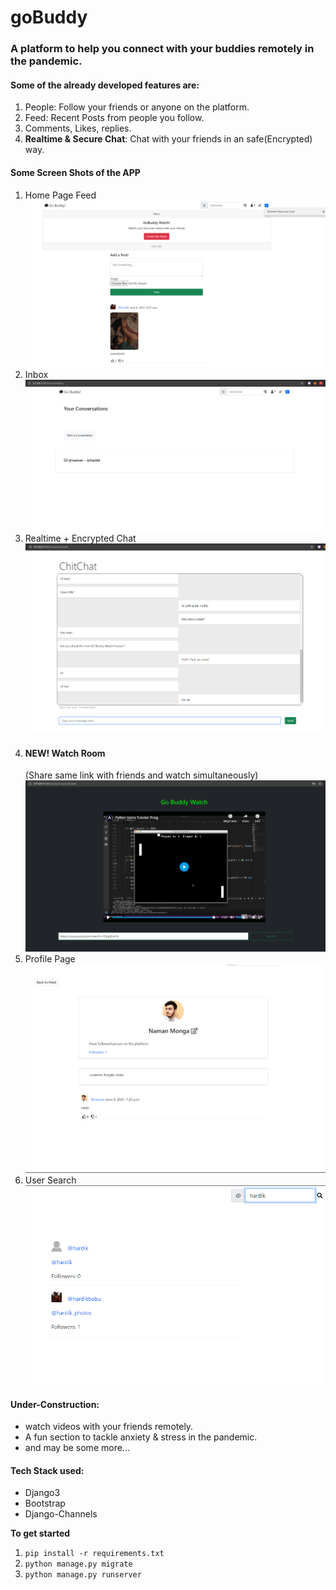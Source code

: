 # goBuddy
### A platform to help you connect with your buddies remotely in the pandemic.

#### Some of the already developed features are:
1. People: Follow your friends or anyone on the platform.
2. Feed: Recent Posts from people you follow.
3. Comments, Likes, replies.
4. **Realtime & Secure Chat**: Chat with your friends in an safe(Encrypted) way.

#### Some Screen Shots of the APP
1. Home Page Feed ![Home](https://github.com/Naman-Monga/go_buddy/blob/master/screenshots/homefeed.png)
2. Inbox ![Inbox](https://github.com/Naman-Monga/go_buddy/blob/master/screenshots/inbox.png)
3. Realtime + Encrypted Chat ![Chat](https://github.com/Naman-Monga/go_buddy/blob/master/screenshots/chatBox.png)
4. #### NEW! Watch Room 
   (Share same link with friends and watch simultaneously)![Watch Room](https://github.com/Naman-Monga/go_buddy/blob/master/screenshots/goWatch.png)
5. Profile Page 
![Profile](https://github.com/Naman-Monga/go_buddy/blob/master/screenshots/profile.png)
7. User Search \
![Search](https://github.com/Naman-Monga/go_buddy/blob/master/screenshots/search.png)


#### Under-Construction:
* watch videos with your friends remotely.
* A fun section to tackle anxiety & stress in the pandemic.
* and may be some more...

#### Tech Stack used:
* Django3
* Bootstrap
* Django-Channels

**To get started**
1. `pip install -r requirements.txt`
2. `python manage.py migrate`
3. `python manage.py runserver`
